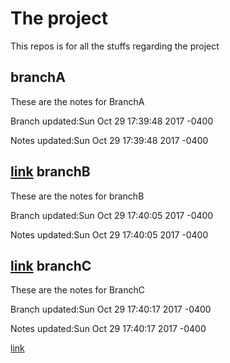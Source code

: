 # The project

This repos is for all the stuffs regarding the project


<a name='branchA'></a>branchA
------------------------------

These are the notes for BranchA

Branch updated:Sun Oct 29 17:39:48 2017 -0400

Notes updated:Sun Oct 29 17:39:48 2017 -0400


[link](#branchA)
<a name='branchB'></a>branchB
------------------------------

These are the notes for branchB

Branch updated:Sun Oct 29 17:40:05 2017 -0400

Notes updated:Sun Oct 29 17:40:05 2017 -0400


[link](#branchB)
<a name='branchC'></a>branchC
------------------------------

These are the notes for BranchC

Branch updated:Sun Oct 29 17:40:17 2017 -0400

Notes updated:Sun Oct 29 17:40:17 2017 -0400


[link](#branchC)
